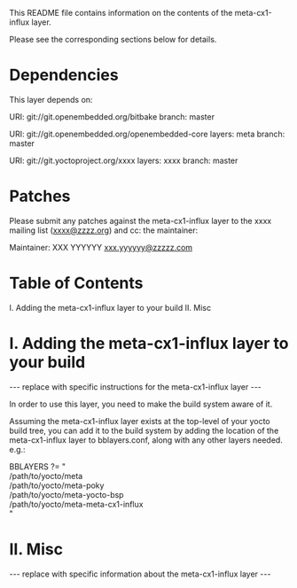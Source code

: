 This README file contains information on the contents of the
meta-cx1-influx layer.

Please see the corresponding sections below for details.


Dependencies
============

This layer depends on:

  URI: git://git.openembedded.org/bitbake
  branch: master

  URI: git://git.openembedded.org/openembedded-core
  layers: meta
  branch: master

  URI: git://git.yoctoproject.org/xxxx
  layers: xxxx
  branch: master


Patches
=======

Please submit any patches against the meta-cx1-influx layer to the
xxxx mailing list (xxxx@zzzz.org) and cc: the maintainer:

Maintainer: XXX YYYYYY <xxx.yyyyyy@zzzzz.com>


Table of Contents
=================

  I. Adding the meta-cx1-influx layer to your build
 II. Misc


I. Adding the meta-cx1-influx layer to your build
=================================================

--- replace with specific instructions for the meta-cx1-influx layer ---

In order to use this layer, you need to make the build system aware of
it.

Assuming the meta-cx1-influx layer exists at the top-level of your
yocto build tree, you can add it to the build system by adding the
location of the meta-cx1-influx layer to bblayers.conf, along with any
other layers needed. e.g.:

  BBLAYERS ?= " \
    /path/to/yocto/meta \
    /path/to/yocto/meta-poky \
    /path/to/yocto/meta-yocto-bsp \
    /path/to/yocto/meta-meta-cx1-influx \
    "


II. Misc
========

--- replace with specific information about the meta-cx1-influx layer ---
